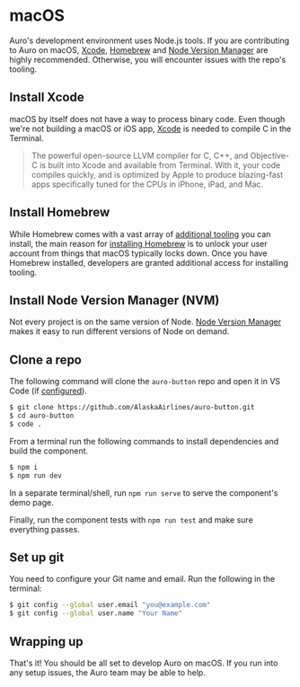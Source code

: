 # macOS

Auro's development environment uses Node.js tools. If you are contributing to Auro on macOS, [Xcode](https://www.freecodecamp.org/news/how-to-download-and-install-xcode/), [Homebrew](https://brew.sh/) and [Node Version Manager](https://github.com/nvm-sh/nvm#installing-and-updating) are highly recommended. Otherwise, you will encounter issues with the repo's tooling.

## Install Xcode

macOS by itself does not have a way to process binary code. Even though we're not building a macOS or iOS app, [Xcode](https://www.freecodecamp.org/news/how-to-download-and-install-xcode/) is needed to compile C in the Terminal.

> The powerful open-source LLVM compiler for C, C++, and Objective-C is built into Xcode and available from Terminal. With it, your code compiles quickly, and is optimized by Apple to produce blazing-fast apps specifically tuned for the CPUs in iPhone, iPad, and Mac.

## Install Homebrew

While Homebrew comes with a vast array of [additional tooling](https://formulae.brew.sh/formula/) you can install, the main reason for [installing Homebrew](https://brew.sh/) is to unlock your user account from things that macOS typically locks down. Once you have Homebrew installed, developers are granted additional access for installing tooling.

## Install Node Version Manager (NVM)

Not every project is on the same version of Node. [Node Version Manager](https://github.com/nvm-sh/nvm#installing-and-updating) makes it easy to run different versions of Node on demand.

## Clone a repo

The following command will clone the `auro-button` repo and open it in VS Code (if [configured](https://code.visualstudio.com/docs/setup/mac#_launching-from-the-command-line)).

```sh
$ git clone https://github.com/AlaskaAirlines/auro-button.git
$ cd auro-button
$ code .
```

From a terminal run the following commands to install dependencies and build the component.

```sh
$ npm i
$ npm run dev
```

In a separate terminal/shell, run `npm run serve` to serve the component's demo page.

Finally, run the component tests with `npm run test` and make sure everything passes.

## Set up git

You need to configure your Git name and email. Run the following in the terminal:

```sh
$ git config --global user.email "you@example.com"
$ git config --global user.name "Your Name"
```

## Wrapping up

That's it! You should be all set to develop Auro on macOS. If you run into any setup issues, the Auro team may be able to help.

